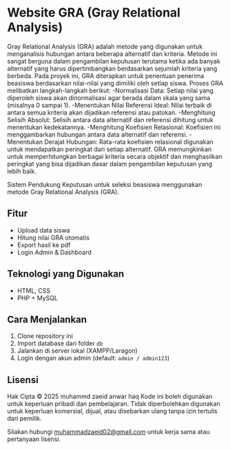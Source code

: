 # Website GRA (Gray Relational Analysis)
Gray Relational Analysis (GRA) adalah metode yang digunakan untuk menganalisis hubungan antara beberapa alternatif dan kriteria. Metode ini sangat berguna dalam pengambilan keputusan terutama ketika ada banyak alternatif yang harus dipertimbangkan berdasarkan sejumlah kriteria yang berbeda.
Pada proyek ini, GRA diterapkan untuk penentuan penerima beasiswa berdasarkan nilai-nilai yang dimiliki oleh setiap siswa. Proses GRA melibatkan langkah-langkah berikut:
-Normalisasi Data: Setiap nilai yang diperoleh siswa akan dinormalisasi agar berada dalam skala yang sama (misalnya 0 sampai 1).
-Menentukan Nilai Referensi Ideal: Nilai terbaik di antara semua kriteria akan dijadikan referensi atau patokan.
-Menghitung Selisih Absolut: Selisih antara data alternatif dan referensi dihitung untuk menentukan kedekatannya.
-Menghitung Koefisien Relasional: Koefisien ini menggambarkan hubungan antara data alternatif dan referensi.
-Menentukan Derajat Hubungan: Rata-rata koefisien relasional digunakan untuk mendapatkan peringkat dari setiap alternatif.
GRA memungkinkan untuk memperhitungkan berbagai kriteria secara objektif dan menghasilkan peringkat yang bisa dijadikan dasar dalam pengambilan keputusan yang lebih baik.


Sistem Pendukung Keputusan untuk seleksi beasiswa menggunakan metode Gray Relational Analysis (GRA).

## Fitur
- Upload data siswa
- Hitung nilai GRA otomatis
- Export hasil ke pdf
- Login Admin & Dashboard

## Teknologi yang Digunakan
- HTML, CSS
- PHP + MySQL

## Cara Menjalankan
1. Clone repository ini
2. Import database dari folder `db`
3. Jalankan di server lokal (XAMPP/Laragon)
4. Login dengan akun admin (default: `admin / admin123`)

## Lisensi
Hak Cipta © 2025 muhammd zaeid anwar haq
Kode ini boleh digunakan untuk keperluan pribadi dan pembelajaran.
Tidak diperbolehkan digunakan untuk keperluan komersial, dijual, atau disebarkan ulang tanpa izin tertulis dari pemilik.

Silakan hubungi muhammadzaeid02@gmail.com untuk kerja sama atau pertanyaan lisensi.
